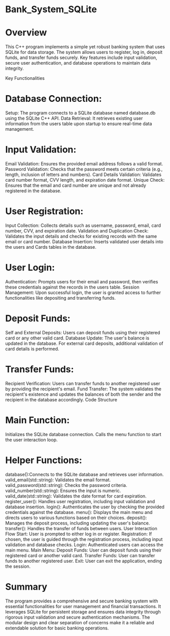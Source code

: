 # Bank_System_SQLite
# Overview
This C++ program implements a simple yet robust banking system that uses SQLite for data storage. The system allows users to register, log in, deposit funds, and transfer funds securely. Key features include input validation, secure user authentication, and database operations to maintain data integrity.

Key Functionalities
# Database Connection:

Setup: The program connects to a SQLite database named database.db using the SQLite C++ API.
Data Retrieval: It retrieves existing user information from the users table upon startup to ensure real-time data management.
# Input Validation:

Email Validation: Ensures the provided email address follows a valid format.
Password Validation: Checks that the password meets certain criteria (e.g., length, inclusion of letters and numbers).
Card Details Validation: Validates card number format, CVV length, and expiration date format.
Unique Check: Ensures that the email and card number are unique and not already registered in the database.
# User Registration:

Input Collection: Collects details such as username, password, email, card number, CVV, and expiration date.
Validation and Duplication Check: Validates the input details and checks for existing records with the same email or card number.
Database Insertion: Inserts validated user details into the users and Cards tables in the database.
# User Login:

Authentication: Prompts users for their email and password, then verifies these credentials against the records in the users table.
Session Management: Upon successful login, the user is granted access to further functionalities like depositing and transferring funds.
# Deposit Funds:

Self and External Deposits: Users can deposit funds using their registered card or any other valid card.
Database Update: The user's balance is updated in the database. For external card deposits, additional validation of card details is performed.
# Transfer Funds:

Recipient Verification: Users can transfer funds to another registered user by providing the recipient's email.
Fund Transfer: The system validates the recipient's existence and updates the balances of both the sender and the recipient in the database accordingly.
Code Structure
# Main Function:

Initializes the SQLite database connection.
Calls the menu function to start the user interaction loop.
# Helper Functions:

database():Connects to the SQLite database and retrieves user information.
valid_email(std::string): Validates the email format.
valid_password(std::string): Checks the password criteria.
valid_number(std::string): Ensures the input is numeric.
valid_date(std::string): Validates the date format for card expiration.
register_user(): Handles user registration, including input validation and database insertion.
login(): Authenticates the user by checking the provided credentials against the database.
menu(): Displays the main menu and directs users to various functions based on their choices.
deposit(): Manages the deposit process, including updating the user's balance.
transfer(): Handles the transfer of funds between users.
User Interaction Flow
Start: User is prompted to either log in or register.
Registration: If chosen, the user is guided through the registration process, including input validation and database checks.
Login: Authenticated users can access the main menu.
Main Menu:
Deposit Funds: User can deposit funds using their registered card or another valid card.
Transfer Funds: User can transfer funds to another registered user.
Exit: User can exit the application, ending the session.
# Summary
The program provides a comprehensive and secure banking system with essential functionalities for user management and financial transactions. It leverages SQLite for persistent storage and ensures data integrity through rigorous input validation and secure authentication mechanisms. The modular design and clear separation of concerns make it a reliable and extendable solution for basic banking operations.






